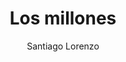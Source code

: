 ---
title: "Los millones"
subtitle: ""
description: ""
layout: book
author: Santiago Lorenzo
started: 2013-03-10
read: 2013-05-28
status: read
rating: 5
color: 
cover: 
pages: 205
link: 
---